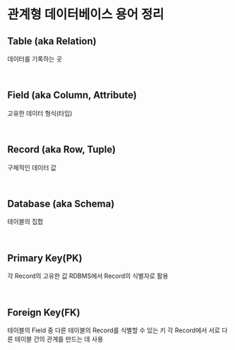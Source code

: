 # 관계형 데이터베이스 용어 정리

## Table (aka Relation)​

데이터를 기록하는 곳

<br>

## Field (aka Column, Attribute)​

고유한 데이터 형식(타입)

<br>

## Record (aka Row, Tuple)​

구체적인 데이터 값

<br>

## Database (aka Schema)

테이블의 집합

<br>

## Primary Key(PK)

각 Record의 고유한 값
RDBMS에서 Record의 식별자로 활용

<br>

## Foreign Key(FK)

테이블의 Field 중 다른 테이블의 Record를 식별할 수 있는 키
각 Record에서 서로 다른 테이블 간의 관계를 만드는 데 사용
